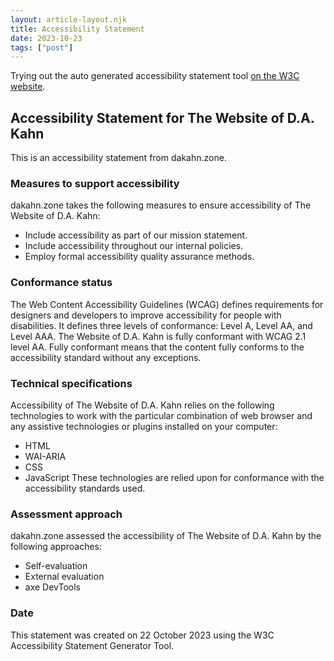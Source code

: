 ```yaml
---
layout: article-layout.njk
title: Accessibility Statement
date: 2023-10-23
tags: ["post"]
---
```


Trying out the auto generated accessibility statement tool [on the W3C
website](https://www.w3.org/WAI/planning/statements/generator/#create).

## Accessibility Statement for The Website of D.A. Kahn

This is an accessibility statement from dakahn.zone.

### Measures to support accessibility

dakahn.zone takes the following measures to ensure accessibility of The Website of D.A. Kahn:

-   Include accessibility as part of our mission statement.
-   Include accessibility throughout our internal policies.
-   Employ formal accessibility quality assurance methods.

### Conformance status

The Web Content Accessibility Guidelines (WCAG) defines requirements for designers and developers to improve accessibility for people with disabilities. It defines three levels of conformance: Level A, Level AA, and Level AAA. The Website of D.A. Kahn is fully conformant with WCAG 2.1 level AA. Fully conformant means that the content fully conforms to the accessibility standard without any exceptions.

### Technical specifications

Accessibility of The Website of D.A. Kahn relies on the following technologies to work with the particular combination of web browser and any assistive technologies or plugins installed on your computer:

-   HTML
-   WAI-ARIA
-   CSS
-   JavaScript
    These technologies are relied upon for conformance with the accessibility standards used.

### Assessment approach

dakahn.zone assessed the accessibility of The Website of D.A. Kahn by the following approaches:

-   Self-evaluation
-   External evaluation
-   axe DevTools

### Date

This statement was created on 22 October 2023 using the W3C Accessibility Statement Generator Tool.
